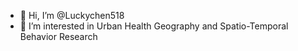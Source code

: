 - 👋 Hi, I’m @Luckychen518
- 👀 I’m interested in Urban Health Geography and Spatio-Temporal Behavior Research



<!---
Luckychen518/Luckychen518 is a ✨ special ✨ repository because its `README.md` (this file) appears on your GitHub profile.
You can click the Preview link to take a look at your changes.
--->
